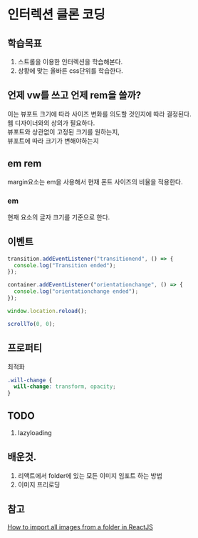 # 인터렉션 클론 코딩

## 학습목표

1. 스트롤을 이용한 인터렉션을 학습해본다.
2. 상황에 맞는 올바른 css단위를 학습한다.

## 언제 vw를 쓰고 언제 rem을 쓸까?

이는 뷰포트 크기에 따라 사이즈 변화를 의도할 것인지에 따라 결정된다.  
웹 디자이너와의 상의가 필요하다.  
뷰포트와 상관없이 고정된 크기를 원하는지,  
뷰포트에 따라 크기가 변해야하는지

## em rem

margin요소는 em을 사용해서 현재 폰트 사이즈의 비율을 적용한다.

### em

현재 요소의 글자 크기를 기준으로 한다.

## 이벤트

```js
transition.addEventListener("transitionend", () => {
  console.log("Transition ended");
});

container.addEventListener("orientationchange", () => {
  console.log("orientationchange ended");
});
```

```js
window.location.reload();

scrollTo(0, 0);
```

## 프로퍼티

최적화

```css
.will-change {
  will-change: transform, opacity;
}
```

## TODO

1. lazyloading

## 배운것.

1. 리액트에서 folder에 있는 모든 이미지 임포트 하는 방법
2. 이미지 프리로딩

## 참고

[How to import all images from a folder in ReactJS](https://stackoverflow.com/questions/53762640/how-to-import-all-images-from-a-folder-in-reactjs/53762705)
